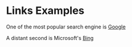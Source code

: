 # Links Examples

One of the most popular search engine is [Google](http://google.com "Google Search")

A distant second is Microsoft's [Bing][msb]

[msb]: http://bing.com "Bing Search Engine"
